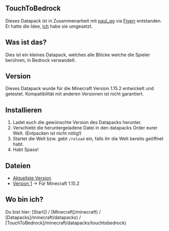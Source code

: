 ## TouchToBedrock

Dieses Datapack ist in Zusammenarbeit mit [paul_gg](https://www.fiverr.com/paul_gg) via [Fiverr](https://www.fiverr.com/rafaelurben/make-you-a-minecraft-datapack) entstanden.
Er hatte die Idee, [ich](https://fiverr.com/rafaelurben) habe sie umgesetzt.

## Was ist das?

Dies ist ein kleines Datapack, welches alle Blöcke welche die Spieler berühren, in Bedrock verwandelt.

## Version

Dieses Datapack wurde für die Minecraft Version 1.15.2 entwickelt und getestet. Kompatibilität mit anderen Versionen ist nicht garantiert.


## Installieren

1. Ladet euch die gewünschte Version des Datapacks herunter.
2. Verschiebt die heruntergeladene Datei in den datapacks Order eurer Welt. (Entpacken ist nicht nötig!)
3. Startet die Welt bzw. gebt `/reload` ein, falls ihr die Welt bereits geöffnet habt.
4. Habt Spass!


## Dateien

- [Aktuellste Version](https://github.com/rafaelurben/mc-touchtobedrock/raw/master/downloads/touchtobedrock-v1.zip)
- [Version 1](https://github.com/rafaelurben/mc-touchtobedrock/raw/master/downloads/touchtobedrock-v1.zip) -> Für Minecraft 1.15.2



## Wo bin ich?

Du bist hier: [Start]) / [Minecraft]/minecraft) / [Datapacks]/minecraft/datapacks) / [TouchToBedrock]/minecraft/datapacks/touchtobedrock)
